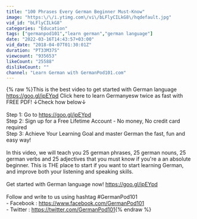 ```yaml
---
title: "100 Phrases Every German Beginner Must-Know"
image: "https:\/\/i.ytimg.com\/vi\/bLFlyCILkG8\/hqdefault.jpg"
vid_id: "bLFlyCILkG8"
categories: "Education"
tags: ["germanpod101","learn german","german language"]
date: "2022-03-16T14:43:57+03:00"
vid_date: "2018-04-07T01:30:01Z"
duration: "PT33M37S"
viewcount: "935653"
likeCount: "25588"
dislikeCount: ""
channel: "Learn German with GermanPod101.com"
---
```

{% raw %}This is the best video to get started with German language <a rel="nofollow" target="blank" href="https://goo.gl/ipEYpd">https://goo.gl/ipEYpd</a> Click here to learn Germanyesw twice as fast with FREE PDF! ↓Check how below↓<br /><br />Step 1: Go to <a rel="nofollow" target="blank" href="https://goo.gl/ipEYpd">https://goo.gl/ipEYpd</a><br />Step 2: Sign up for a Free Lifetime Account - No money, No credit card required<br />Step 3: Achieve Your Learning Goal and master German the fast, fun and easy way! <br /><br />In this video, we will teach you 25 german phrases, 25 german nouns, 25 german verbs and 25 adjectives that you must know if you're a an absolute beginner. This is THE place to start if you want to start learning German, and improve both your listening and speaking skills.<br /><br />Get started with German language now!  <a rel="nofollow" target="blank" href="https://goo.gl/ipEYpd">https://goo.gl/ipEYpd</a><br /><br />Follow and write to us using hashtag #GermanPod101 <br />- Facebook : <a rel="nofollow" target="blank" href="https://www.facebook.com/GermanPod101">https://www.facebook.com/GermanPod101</a> <br />- Twitter : <a rel="nofollow" target="blank" href="https://twitter.com/GermanPod101">https://twitter.com/GermanPod101</a>{% endraw %}
